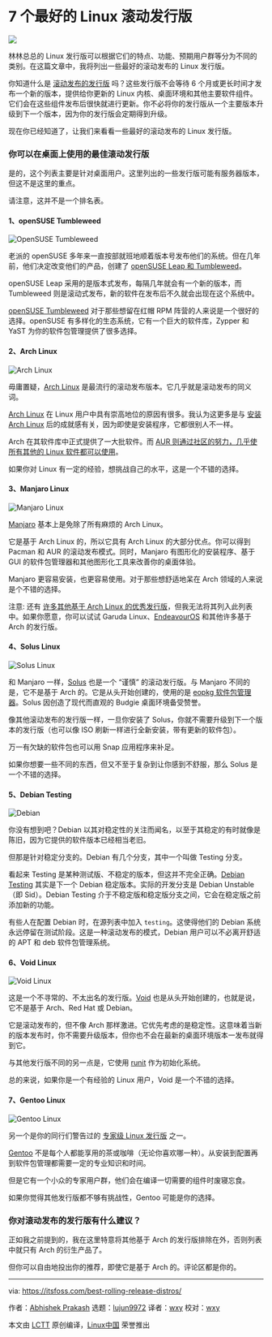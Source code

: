 [#]: subject: "7 Best Rolling Release Linux Distributions for People Who Want the Latest and Greatest of Kernel and Software"
[#]: via: "https://itsfoss.com/best-rolling-release-distros/"
[#]: author: "Abhishek Prakash https://itsfoss.com/author/abhishek/"
[#]: collector: "lujun9972"
[#]: translator: "wxy"
[#]: reviewer: "wxy"
[#]: publisher: "wxy"
[#]: url: "https://linux.cn/article-14112-1.html"

7 个最好的 Linux 滚动发行版
======

![](https://img.linux.net.cn/data/attachment/album/202112/24/121027sioukeih5bmp5c5l.jpg)

林林总总的 Linux 发行版可以根据它们的特点、功能、预期用户群等分为不同的类别。在这篇文章中，我将列出一些最好的滚动发布的 Linux 发行版。

你知道什么是 [滚动发布的发行版][1] 吗？这些发行版不会等待 6 个月或更长时间才发布一个新的版本，提供给你更新的 Linux 内核、桌面环境和其他主要软件组件。它们会在这些组件发布后很快就进行更新。你不必将你的发行版从一个主要版本升级到下一个版本，因为你的发行版会定期得到升级。

现在你已经知道了，让我们来看看一些最好的滚动发布的 Linux 发行版。

### 你可以在桌面上使用的最佳滚动发行版

是的，这个列表主要是针对桌面用户。这里列出的一些发行版可能有服务器版本，但这不是这里的重点。

请注意，这并不是一个排名表。

#### 1、openSUSE Tumbleweed

![OpenSUSE Tumbleweed][2]

老派的 openSUSE 多年来一直按部就班地顺着版本号发布他们的系统。但在几年前，他们决定改变他们的产品，创建了 [openSUSE Leap 和 Tumbleweed][3]。

openSUSE Leap 采用的是版本式发布，每隔几年就会有一个新的版本，而 Tumbleweed 则是滚动式发布，新的软件在发布后不久就会出现在这个系统中。

[openSUSE Tumbleweed][4] 对于那些想留在红帽 RPM 阵营的人来说是一个很好的选择。openSUSE 有多样化的生态系统，它有一个巨大的软件库，Zypper 和 YaST 为你的软件包管理提供了很多选择。

#### 2、Arch Linux

![Arch Linux][5]

毋庸置疑，[Arch Linux][6] 是最流行的滚动发布版本。它几乎就是滚动发布的同义词。

[Arch Linux][7] 在 Linux 用户中具有崇高地位的原因有很多。我认为这更多是与 [安装 Arch Linux][8] 后的成就感有关，因为即使是安装程序，它都很别人不一样。

Arch 在其软件库中正式提供了一大批软件。而 [AUR 则通过社区的努力，几乎使所有其他的 Linux 软件都可以使用][9]。

如果你对 Linux 有一定的经验，想挑战自己的水平，这是一个不错的选择。

#### 3、Manjaro Linux

![Manjaro Linux][10]

[Manjaro][11] 基本上是免除了所有麻烦的 Arch Linux。

它是基于 Arch Linux 的，所以它具有 Arch Linux 的大部分优点。你可以得到 Pacman 和 AUR 的滚动发布模式。同时，Manjaro 有图形化的安装程序、基于 GUI 的软件包管理器和其他图形化工具来改善你的桌面体验。

Manjaro 更容易安装，也更容易使用。对于那些想舒适地呆在 Arch 领域的人来说是个不错的选择。

注意: 还有 [许多其他基于 Arch Linux 的优秀发行版][12]，但我无法将其列入此列表中。如果你愿意，你可以试试 Garuda Linux、[EndeavourOS][13] 和其他许多基于 Arch 的发行版。

#### 4、Solus Linux

![Solus Linux][14]

和 Manjaro 一样，[Solus][15] 也是一个 “谨慎” 的滚动发行版。与 Manjaro 不同的是，它不是基于 Arch 的。它是从头开始创建的，使用的是 [eopkg 软件包管理器][16]。Solus 因创造了现代而直观的 Budgie 桌面环境备受赞誉。

像其他滚动发布的发行版一样，一旦你安装了 Solus，你就不需要升级到下一个版本的发行版（也可以像 ISO 刷新一样进行全新安装，带有更新的软件包）。

万一有欠缺的软件包也可以用 Snap 应用程序来补足。

如果你想要一些不同的东西，但又不至于复杂到让你感到不舒服，那么 Solus 是一个不错的选择。

#### 5、Debian Testing

![Debian][17]

你没有想到吧？Debian 以其对稳定性的关注而闻名，以至于其稳定的有时就像是陈旧，因为它提供的软件版本已经相当老旧。

但那是针对稳定分支的。Debian 有几个分支，其中一个叫做 Testing 分支。

看起来 Testing 是某种测试版、不稳定的版本，但这并不完全正确。[Debian Testing][18] 其实是下一个 Debian 稳定版本。实际的开发分支是 Debian Unstable（即 Sid）。Debian Testing 介于不稳定版和稳定版分支之间，它会在稳定版之前添加新的功能。

有些人在配置 Debian 时，在源列表中加入 `testing`。这使得他们的 Debian 系统永远停留在测试阶段。这是一种滚动发布的模式，Debian 用户可以不必离开舒适的 APT 和 deb 软件包管理系统。

#### 6、Void Linux

![Void Linux][19]

这是一个不寻常的、不太出名的发行版。[Void][20] 也是从头开始创建的，也就是说，它不是基于 Arch、Red Hat 或 Debian。

它是滚动发布的，但不像 Arch 那样激进。它优先考虑的是稳定性。这意味着当新的版本发布时，你不需要升级版本，但你也不会在最新的桌面环境版本一发布就得到它。

与其他发行版不同的另一点是，它使用 [runit][21] 作为初始化系统。

总的来说，如果你是一个有经验的 Linux 用户，Void 是一个不错的选择。

#### 7、Gentoo Linux

![Gentoo Linux][22]

另一个是你的同行们警告过的 [专家级 Linux 发行版][23] 之一。

[Gentoo][24] 不是每个人都能享用的茶或咖啡（无论你喜欢哪一种）。从安装到配置再到软件包管理都需要一定的专业知识和时间。

但是它有一个小众的专家用户群，他们会在编译一切需要的组件时废寝忘食。

如果你觉得其他发行版都不够有挑战性，Gentoo 可能是你的选择。

### 你对滚动发布的发行版有什么建议？

正如我之前提到的，我在这里特意将其他基于 Arch 的发行版排除在外，否则列表中就只有 Arch 的衍生产品了。

但你可以自由地投出你的推荐，即使它是基于 Arch 的。评论区都是你的。

--------------------------------------------------------------------------------

via: https://itsfoss.com/best-rolling-release-distros/

作者：[Abhishek Prakash][a]
选题：[lujun9972][b]
译者：[wxy](https://github.com/wxy)
校对：[wxy](https://github.com/wxy)

本文由 [LCTT](https://github.com/LCTT/TranslateProject) 原创编译，[Linux中国](https://linux.cn/) 荣誉推出

[a]: https://itsfoss.com/author/abhishek/
[b]: https://github.com/lujun9972
[1]: https://itsfoss.com/rolling-release/
[2]: https://i0.wp.com/itsfoss.com/wp-content/uploads/2021/12/opensuse-tumbleweed.png?resize=800%2C350&ssl=1
[3]: https://itsfoss.com/opensuse-leap-vs-tumbleweed/
[4]: https://get.opensuse.org/tumbleweed/
[5]: https://i0.wp.com/itsfoss.com/wp-content/uploads/2021/12/arch-linux.png?resize=800%2C350&ssl=1
[6]: https://archlinux.org/
[7]: https://itsfoss.com/why-arch-linux/
[8]: https://itsfoss.com/install-arch-linux/
[9]: https://itsfoss.com/aur-arch-linux/
[10]: https://i2.wp.com/itsfoss.com/wp-content/uploads/2021/12/manjaro-linux.png?resize=800%2C350&ssl=1
[11]: https://manjaro.org/
[12]: https://itsfoss.com/arch-based-linux-distros/
[13]: https://endeavouros.com/
[14]: https://i0.wp.com/itsfoss.com/wp-content/uploads/2021/12/solus-linux.png?resize=800%2C350&ssl=1
[15]: https://getsol.us/home/
[16]: https://itsfoss.com/eopkg-commands/
[17]: https://i2.wp.com/itsfoss.com/wp-content/uploads/2021/12/debian-testing.png?resize=800%2C350&ssl=1
[18]: https://wiki.debian.org/DebianTesting
[19]: https://i1.wp.com/itsfoss.com/wp-content/uploads/2021/07/void-linux.png?resize=800%2C350&ssl=1
[20]: https://voidlinux.org/
[21]: http://smarden.org/runit/
[22]: https://i1.wp.com/itsfoss.com/wp-content/uploads/2021/07/gentoo-linux.png?resize=800%2C350&ssl=1
[23]: https://itsfoss.com/advanced-linux-distros/
[24]: https://www.gentoo.org/
